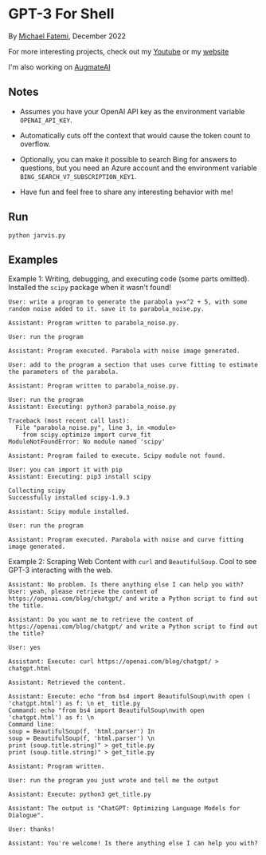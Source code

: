 # GPT-3 For Shell

By [Michael Fatemi](https://linkedin.com/in/michaelfatemi/), December 2022

For more interesting projects, check out my [Youtube](https://www.youtube.com/channel/UC0CG_oek4RpaqqJlJlFHSKQ) or my [website](https://michaelfatemi.com/)

I'm also working on [AugmateAI](https://augmateai.michaelfatemi.com/)

## Notes

 - Assumes you have your OpenAI API key as the environment variable `OPENAI_API_KEY`.

 - Automatically cuts off the context that would cause the token count to overflow.

 - Optionally, you can make it possible to search Bing for answers to questions, but you need an Azure account and the environment variable `BING_SEARCH_V7_SUBSCRIPTION_KEY1`.

 - Have fun and feel free to share any interesting behavior with me!

## Run

`python jarvis.py`

## Examples

Example 1: Writing, debugging, and executing code (some parts omitted). Installed the `scipy` package when it wasn't found!

```
User: write a program to generate the parabola y=x^2 + 5, with some random noise added to it. save it to parabola_noise.py.

Assistant: Program written to parabola_noise.py. 

User: run the program

Assistant: Program executed. Parabola with noise image generated. 

User: add to the program a section that uses curve fitting to estimate the parameters of the parabola.

Assistant: Program written to parabola_noise.py. 

User: run the program
Assistant: Executing: python3 parabola_noise.py

Traceback (most recent call last):
  File "parabola_noise.py", line 3, in <module>
    from scipy.optimize import curve_fit
ModuleNotFoundError: No module named 'scipy'

Assistant: Program failed to execute. Scipy module not found. 

User: you can import it with pip
Assistant: Executing: pip3 install scipy 

Collecting scipy
Successfully installed scipy-1.9.3

Assistant: Scipy module installed. 

User: run the program

Assistant: Program executed. Parabola with noise and curve fitting image generated.
```

Example 2: Scraping Web Content with `curl` and `BeautifulSoup`. Cool to see GPT-3 interacting with the web.

```
Assistant: No problem. Is there anything else I can help you with?
User: yeah, please retrieve the content of https://openai.com/blog/chatgpt/ and write a Python script to find out the title.

Assistant: Do you want me to retrieve the content of https://openai.com/blog/chatgpt/ and write a Python script to find out the title?

User: yes

Assistant: Execute: curl https://openai.com/blog/chatgpt/ > chatgpt.html

Assistant: Retrieved the content.

Assistant: Execute: echo "from bs4 import BeautifulSoup\nwith open ( 'chatgpt.html') as f: \n et_ title.py
Command: echo "from bs4 import BeautifulSoup\nwith open 'chatgpt.html') as f: \n
Command line:
soup = BeautifulSoup(f, 'html.parser') In
soup = BeautifulSoup(f, 'html.parser') \n
print (soup.title.string)" > get_title.py
print (soup.title.string)" > get_title.py

Assistant: Program written.

User: run the program you just wrote and tell me the output

Assistant: Execute: python3 get_title.py

Assistant: The output is "ChatGPT: Optimizing Language Models for Dialogue".

User: thanks!

Assistant: You're welcome! Is there anything else I can help you with?
```
